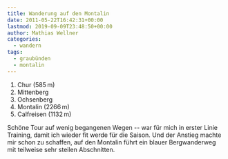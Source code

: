 ```yaml
---
title: Wanderung auf den Montalin
date: 2011-05-22T16:42:31+00:00
lastmod: 2019-09-09T23:48:50+00:00
author: Mathias Wellner
categories:
  - wandern
tags:
  - graubünden
  - montalin
---
```

  1. Chur (585&thinsp;m)
  2. Mittenberg
  3. Ochsenberg
  4. Montalin (2266&thinsp;m)
  5. Calfreisen (1132&thinsp;m)

Schöne Tour auf wenig begangenen Wegen -- war für mich in erster Linie Training, damit ich wieder fit werde für die Saison. Und der Anstieg machte mir schon zu schaffen, auf den Montalin führt ein blauer Bergwanderweg mit teilweise sehr steilen Abschnitten.